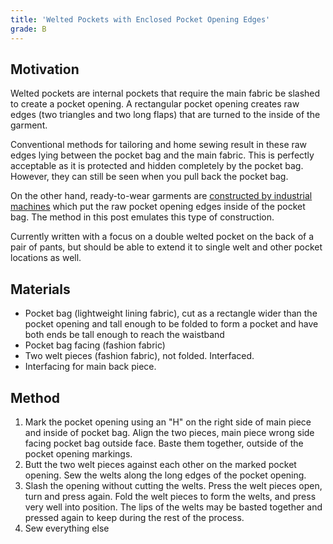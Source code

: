 ```yaml
---
title: 'Welted Pockets with Enclosed Pocket Opening Edges'
grade: B
---
```


## Motivation
Welted pockets are internal pockets that require the main fabric be slashed to create a pocket opening. A rectangular pocket opening creates raw edges (two triangles and two long flaps) that are turned to the inside of the garment.

Conventional methods for tailoring and home sewing result in these raw edges lying between the pocket bag and the main fabric. This is perfectly acceptable as it is protected and hidden completely by the pocket bag. However, they can still be seen when you pull back the pocket bag. 

On the other hand, ready-to-wear garments are [constructed by industrial machines](https://www.youtube.com/watch?v=q3p8AyIkfbs) which put the raw pocket opening edges inside of the pocket bag. The method in this post emulates this type of construction.

Currently written with a focus on a double welted pocket on the back of a pair of pants, but should be able to extend it to single welt and other pocket locations as well.

## Materials
- Pocket bag (lightweight lining fabric), cut as a rectangle wider than the pocket opening and tall enough to be folded to form a pocket and have both ends be tall enough to reach the waistband
- Pocket bag facing (fashion fabric)
- Two welt pieces (fashion fabric), not folded. Interfaced.
- Interfacing for main back piece.

## Method
1. Mark the pocket opening using an "H" on the right side of main piece and inside of pocket bag. Align the two pieces, main piece wrong side facing pocket bag outside face. Baste them together, outside of the pocket opening markings.
2. Butt the two welt pieces against each other on the marked pocket opening. Sew the welts along the long edges of the pocket opening.
3. Slash the opening without cutting the welts. Press the welt pieces open, turn and press again. Fold the welt pieces to form the welts, and press very well into position. The lips of the welts may be basted together and pressed again to keep during the rest of the process.
4. Sew everything else